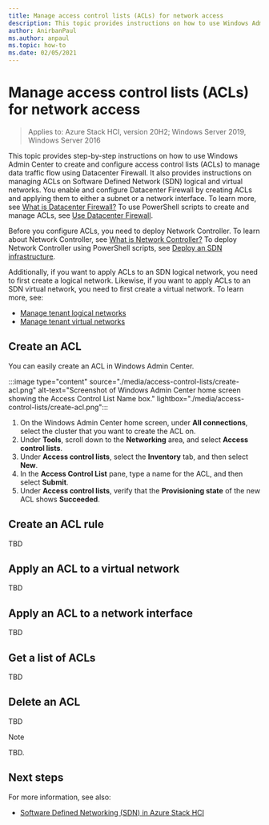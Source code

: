 ```yaml
---
title: Manage access control lists (ACLs) for network access
description: This topic provides instructions on how to use Windows Admin Center to create and configure access control lists (ACLs) to manage data traffic flow using Datacenter Firewall and ACLs on Software Defined Network (SDN) logical and virtual networks.
author: AnirbanPaul
ms.author: anpaul
ms.topic: how-to
ms.date: 02/05/2021
---
```


# Manage access control lists (ACLs) for network access

>Applies to: Azure Stack HCI, version 20H2; Windows Server 2019, Windows Server 2016

This topic provides step-by-step instructions on how to use Windows Admin Center to create and configure access control lists (ACLs) to manage data traffic flow using Datacenter Firewall. It also provides instructions on managing ACLs on Software Defined Network (SDN) logical and virtual networks. You enable and configure Datacenter Firewall by creating ACLs and applying them to either a subnet or a network interface. To learn more, see [What is Datacenter Firewall?](../concepts/datacenter-firewall-overview.md) To use PowerShell scripts to create and manage ACLs, see [Use Datacenter Firewall](use-datacenter-firewall.md).

<!--- Maybe retitle to Use Datacenter Firewall to create ACLs with PowerShell.--->

Before you configure ACLs, you need to deploy Network Controller. To learn about Network Controller, see [What is Network Controller?](../concepts/network-controller-overview.md) To deploy Network Controller using PowerShell scripts, see [Deploy an SDN infrastructure](sdn-express.md).

<!---Deploying NC pulled from the Cluster creation wizard. Note in review handoff to Anirban.--->

Additionally, if you want to apply ACLs to an SDN logical network, you need to first create a logical network. Likewise, if you want to apply ACLs to an SDN virtual network, you need to first create a virtual network. To learn more, see:
- [Manage tenant logical networks](tenant-logical-networks.md)
- [Manage tenant virtual networks](tenant-virtual-networks.md)

## Create an ACL
You can easily create an ACL in Windows Admin Center.

:::image type="content" source="./media/access-control-lists/create-acl.png" alt-text="Screenshot of Windows Admin Center home screen showing the Access Control List Name box." lightbox="./media/access-control-lists/create-acl.png":::

1. On the Windows Admin Center home screen, under **All connections**, select the cluster that you want to create the ACL on.
1. Under **Tools**, scroll down to the **Networking** area, and select **Access control lists**.
1. Under **Access control lists**, select the **Inventory** tab, and then select **New**.
1. In the **Access Control List** pane, type a name for the ACL, and then select **Submit**.
1. Under **Access control lists**, verify that the **Provisioning state** of the new ACL shows **Succeeded**.

## Create an ACL rule
TBD

## Apply an ACL to a virtual network
TBD

## Apply an ACL to a network interface
TBD

## Get a list of ACLs
TBD

## Delete an ACL
TBD

<!---Example note format.--->
   >[!NOTE]
   > TBD.

<!---Example figure format--->
<!---:::image type="content" source="./media/network-controller/topology-option-1.png" alt-text="Option 1 to create a physical network for the Network Controller." lightbox="./media/network-controller/topology-option-1.png":::--->

## Next steps
For more information, see also:
- [Software Defined Networking (SDN) in Azure Stack HCI](../concepts/software-defined-networking.md)
